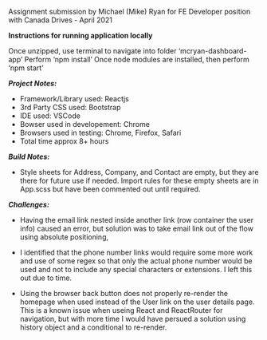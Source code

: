 Assignment submission by Michael (Mike) Ryan for FE Developer position with Canada Drives - April 2021


**Instructions for running application locally**

Once unzipped, use terminal to navigate into folder ‘mcryan-dashboard-app’
Perform ‘npm install’
Once node modules are installed, then perform ‘npm start’


***Project Notes:***
- Framework/Library used: Reactjs
- 3rd Party CSS used: Bootstrap
- IDE used: VSCode
- Bowser used in developement: Chrome
- Browsers used in testing: Chrome, Firefox, Safari
- Total time approx 8+ hours


***Build Notes:***
- Style sheets for Address, Company, and Contact are empty, but they are there for future use if needed. Import rules for these empty sheets are in App.scss but have been commented out until required.


***Challenges:***
- Having the email link nested inside another link (row container the user info) caused an error, but solution was to take email link out of the flow using absolute positioning,

- I identified that the phone number links would require some more work and use of some regex so that only the actual phone number would be used and not to include any special characters or extensions. I left this out due to time.

- Using the browser back button does not properly re-render the homepage when used instead of the User link on the user details page. This is a known issue when useing React and ReactRouter for navigation, but with more time I would have persued a solution using history object and a conditional to re-render.

